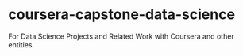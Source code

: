 # coursera-capstone-data-science
For Data Science Projects and Related Work with Coursera and other entities.
